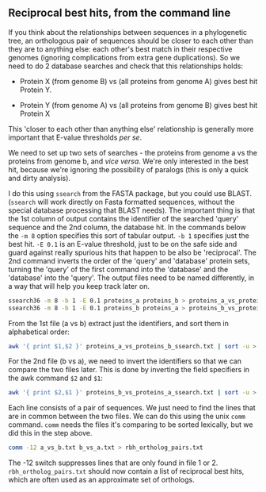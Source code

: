 
## Reciprocal best hits, from the command line

If you think about the relationships between sequences in a phylogenetic tree, an orthologous pair of sequences should be closer to each other than they are to anything else: each other's best match in their respective genomes (ignoring complications from extra gene duplications). So we need to do 2 database searches and check that this relationships holds:

- Protein X (from genome B) vs (all proteins from genome A) gives best hit Protein Y.

- Protein Y (from genome A) vs (all proteins from genome B) gives best hit Protein X

This 'closer to each other than anything else' relationship is generally more important that E-value thresholds *per se*.

We need to set up two sets of searches - the proteins from genome a vs the proteins from genome b, and *vice versa*. We're only interested in the best hit, because we're ignoring the possibility of paralogs (this is only a quick and dirty analysis).

I do this using `ssearch` from the FASTA package, but you could use BLAST. (`ssearch` will work directly on Fasta formatted sequences, without the special database processing that BLAST needs). The important thing is that the 1st column of output contains the identifier of the searched 'query' sequence and the 2nd column, the database hit. In the commands below the `-m 8` option specifies this sort of tabular output. `-b 1` specifies just the best hit. `-E 0.1` is an E-value threshold, just to be on the safe side and guard against really spurious hits that happen to be also be 'reciprocal'. The 2nd command inverts the order of the 'query' and 'database' protein sets, turning the 'query' of the first command into the 'database' and the 'database' into the 'query'. The output files need to be named differently, in a way that will help you keep track later on.

```bash
ssearch36 -m 8 -b 1 -E 0.1 proteins_a proteins_b > proteins_a_vs_proteins_b_ssearch.txt
ssearch36 -m 8 -b 1 -E 0.1 proteins_b proteins_a > proteins_b_vs_proteins_a_ssearch.txt
```
From the 1st file (a vs b) extract just the identifiers, and sort them in alphabetical order:

```bash
awk '{ print $1,$2 }' proteins_a_vs_proteins_b_ssearch.txt | sort -u > a_vs_b.txt
```

For the 2nd file (b vs a), we need to invert the identifiers so that we can compare the two files later. This is done by inverting the field specifiers in the awk command `$2` and `$1`:

```bash
awk '{ print $2,$1 }' proteins_b_vs_proteins_a_ssearch.txt | sort -u > b_vs_a.txt
```

Each line consists of a pair of sequences. We just need to find the lines that are in common between the two files. We can do this using the unix `comm` command. `comm` needs the files it's comparing to be sorted lexically, but we did this in the step above.

```bash
comm -12 a_vs_b.txt b_vs_a.txt > rbh_ortholog_pairs.txt
```

The -12 switch suppresses lines that are only found in file 1 or 2. `rbh_ortholog_pairs.txt` should now contain a list of reciprocal best hits, which are often used as an approximate set of orthologs.
